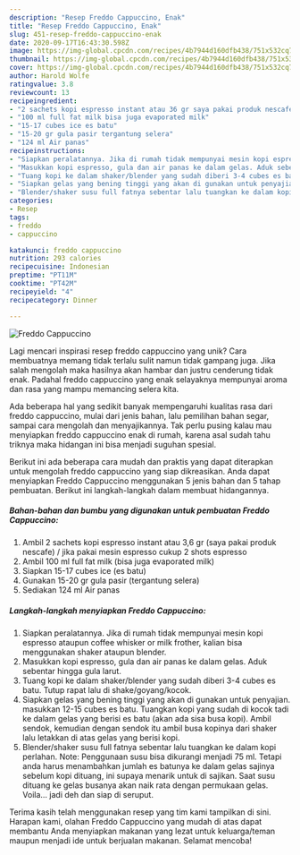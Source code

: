 ```yaml
---
description: "Resep Freddo Cappuccino, Enak"
title: "Resep Freddo Cappuccino, Enak"
slug: 451-resep-freddo-cappuccino-enak
date: 2020-09-17T16:43:30.598Z
image: https://img-global.cpcdn.com/recipes/4b7944d160dfb438/751x532cq70/freddo-cappuccino-foto-resep-utama.jpg
thumbnail: https://img-global.cpcdn.com/recipes/4b7944d160dfb438/751x532cq70/freddo-cappuccino-foto-resep-utama.jpg
cover: https://img-global.cpcdn.com/recipes/4b7944d160dfb438/751x532cq70/freddo-cappuccino-foto-resep-utama.jpg
author: Harold Wolfe
ratingvalue: 3.8
reviewcount: 13
recipeingredient:
- "2 sachets kopi espresso instant atau 36 gr saya pakai produk nescafe  jika pakai mesin espresso cukup 2 shots espresso"
- "100 ml full fat milk bisa juga evaporated milk"
- "15-17 cubes ice es batu"
- "15-20 gr gula pasir tergantung selera"
- "124 ml Air panas"
recipeinstructions:
- "Siapkan peralatannya. Jika di rumah tidak mempunyai mesin kopi espresso ataupun coffee whisker or milk frother, kalian bisa menggunakan shaker ataupun blender."
- "Masukkan kopi espresso, gula dan air panas ke dalam gelas. Aduk sebentar hingga gula larut."
- "Tuang kopi ke dalam shaker/blender yang sudah diberi 3-4 cubes es batu. Tutup rapat lalu di shake/goyang/kocok."
- "Siapkan gelas yang bening tinggi yang akan di gunakan untuk penyajian. masukkan 12-15 cubes es batu. Tuangkan kopi yang sudah di kocok tadi ke dalam gelas yang berisi es batu (akan ada sisa busa kopi). Ambil sendok, kemudian dengan sendok itu ambil busa kopinya dari shaker lalu letakkan di atas gelas yang berisi kopi."
- "Blender/shaker susu full fatnya sebentar lalu tuangkan ke dalam kopi perlahan. Note: Penggunaan susu bisa dikurangi menjadi 75 ml. Tetapi anda harus menambahkan jumlah es batunya ke dalam gelas sajinya sebelum kopi dituang, ini supaya menarik untuk di sajikan. Saat susu dituang ke gelas busanya akan naik rata dengan permukaan gelas. Voila... jadi deh dan siap di seruput."
categories:
- Resep
tags:
- freddo
- cappuccino

katakunci: freddo cappuccino 
nutrition: 293 calories
recipecuisine: Indonesian
preptime: "PT11M"
cooktime: "PT42M"
recipeyield: "4"
recipecategory: Dinner

---
```



![Freddo Cappuccino](https://img-global.cpcdn.com/recipes/4b7944d160dfb438/751x532cq70/freddo-cappuccino-foto-resep-utama.jpg)

Lagi mencari inspirasi resep freddo cappuccino yang unik? Cara membuatnya memang tidak terlalu sulit namun tidak gampang juga. Jika salah mengolah maka hasilnya akan hambar dan justru cenderung tidak enak. Padahal freddo cappuccino yang enak selayaknya mempunyai aroma dan rasa yang mampu memancing selera kita.

Ada beberapa hal yang sedikit banyak mempengaruhi kualitas rasa dari freddo cappuccino, mulai dari jenis bahan, lalu pemilihan bahan segar, sampai cara mengolah dan menyajikannya. Tak perlu pusing kalau mau menyiapkan freddo cappuccino enak di rumah, karena asal sudah tahu triknya maka hidangan ini bisa menjadi suguhan spesial.




Berikut ini ada beberapa cara mudah dan praktis yang dapat diterapkan untuk mengolah freddo cappuccino yang siap dikreasikan. Anda dapat menyiapkan Freddo Cappuccino menggunakan 5 jenis bahan dan 5 tahap pembuatan. Berikut ini langkah-langkah dalam membuat hidangannya.

<!--inarticleads1-->

##### Bahan-bahan dan bumbu yang digunakan untuk pembuatan Freddo Cappuccino:

1. Ambil 2 sachets kopi espresso instant atau 3,6 gr (saya pakai produk nescafe) / jika pakai mesin espresso cukup 2 shots espresso
1. Ambil 100 ml full fat milk (bisa juga evaporated milk)
1. Siapkan 15-17 cubes ice (es batu)
1. Gunakan 15-20 gr gula pasir (tergantung selera)
1. Sediakan 124 ml Air panas




<!--inarticleads2-->

##### Langkah-langkah menyiapkan Freddo Cappuccino:

1. Siapkan peralatannya. Jika di rumah tidak mempunyai mesin kopi espresso ataupun coffee whisker or milk frother, kalian bisa menggunakan shaker ataupun blender.
1. Masukkan kopi espresso, gula dan air panas ke dalam gelas. Aduk sebentar hingga gula larut.
1. Tuang kopi ke dalam shaker/blender yang sudah diberi 3-4 cubes es batu. Tutup rapat lalu di shake/goyang/kocok.
1. Siapkan gelas yang bening tinggi yang akan di gunakan untuk penyajian. masukkan 12-15 cubes es batu. Tuangkan kopi yang sudah di kocok tadi ke dalam gelas yang berisi es batu (akan ada sisa busa kopi). Ambil sendok, kemudian dengan sendok itu ambil busa kopinya dari shaker lalu letakkan di atas gelas yang berisi kopi.
1. Blender/shaker susu full fatnya sebentar lalu tuangkan ke dalam kopi perlahan. Note: Penggunaan susu bisa dikurangi menjadi 75 ml. Tetapi anda harus menambahkan jumlah es batunya ke dalam gelas sajinya sebelum kopi dituang, ini supaya menarik untuk di sajikan. Saat susu dituang ke gelas busanya akan naik rata dengan permukaan gelas. Voila... jadi deh dan siap di seruput.




Terima kasih telah menggunakan resep yang tim kami tampilkan di sini. Harapan kami, olahan Freddo Cappuccino yang mudah di atas dapat membantu Anda menyiapkan makanan yang lezat untuk keluarga/teman maupun menjadi ide untuk berjualan makanan. Selamat mencoba!
